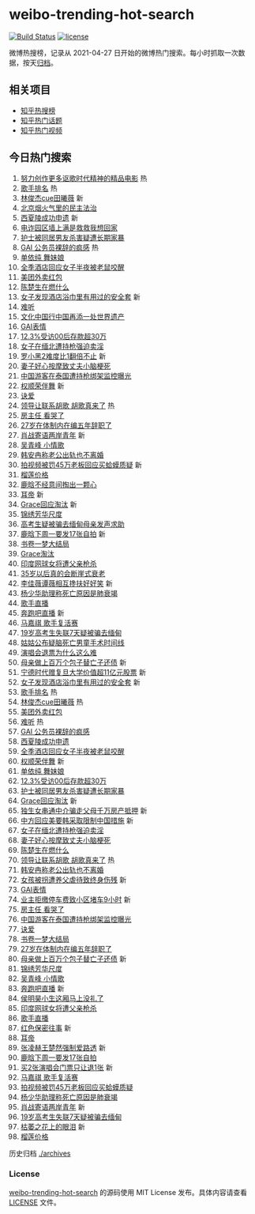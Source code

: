 # weibo-trending-hot-search

[![Build Status](https://github.com/justjavac/weibo-trending-hot-search/workflows/ci/badge.svg?branch=master)](https://github.com/justjavac/weibo-trending-hot-search/actions)
[![license](https://img.shields.io/github/license/justjavac/weibo-trending-hot-search)](https://github.com/justjavac/weibo-trending-hot-search/blob/master/LICENSE)

微博热搜榜，记录从 2021-04-27
日开始的微博热门搜索。每小时抓取一次数据，按天[归档](./archives)。

## 相关项目

- [知乎热搜榜](https://github.com/justjavac/zhihu-trending-top-search)
- [知乎热门话题](https://github.com/justjavac/zhihu-trending-hot-questions)
- [知乎热门视频](https://github.com/justjavac/zhihu-trending-hot-video)

## 今日热门搜索

<!-- BEGIN -->
<!-- 最后更新时间 Sat Jul 12 2025 01:18:55 GMT+0800 (China Standard Time) -->

1. [努力创作更多讴歌时代精神的精品电影](https://s.weibo.com//weibo?q=%23%E5%8A%AA%E5%8A%9B%E5%88%9B%E4%BD%9C%E6%9B%B4%E5%A4%9A%E8%AE%B4%E6%AD%8C%E6%97%B6%E4%BB%A3%E7%B2%BE%E7%A5%9E%E7%9A%84%E7%B2%BE%E5%93%81%E7%94%B5%E5%BD%B1%23&Refer=new_time)
   热
1. [歌手排名](https://s.weibo.com//weibo?q=%E6%AD%8C%E6%89%8B%E6%8E%92%E5%90%8D&t=31&band_rank=1&Refer=top)
   热
1. [林俊杰cue田曦薇](https://s.weibo.com//weibo?q=%23%E6%9E%97%E4%BF%8A%E6%9D%B0cue%E7%94%B0%E6%9B%A6%E8%96%87%23&t=31&band_rank=2&Refer=top)
   新
1. [北京烟火气里的民主法治](https://s.weibo.com//weibo?q=%23%E5%8C%97%E4%BA%AC%E7%83%9F%E7%81%AB%E6%B0%94%E9%87%8C%E7%9A%84%E6%B0%91%E4%B8%BB%E6%B3%95%E6%B2%BB%23&t=31&band_rank=3&Refer=top)
1. [西夏陵成功申遗](https://s.weibo.com//weibo?q=%23%E8%A5%BF%E5%A4%8F%E9%99%B5%E6%88%90%E5%8A%9F%E7%94%B3%E9%81%97%23&t=31&band_rank=4&Refer=top)
   新
1. [电诈园区墙上满是救救我想回家](https://s.weibo.com//weibo?q=%23%E7%94%B5%E8%AF%88%E5%9B%AD%E5%8C%BA%E5%A2%99%E4%B8%8A%E6%BB%A1%E6%98%AF%E6%95%91%E6%95%91%E6%88%91%E6%83%B3%E5%9B%9E%E5%AE%B6%23&t=31&band_rank=5&Refer=top)
1. [护士被同居男友杀害疑遭长期家暴](https://s.weibo.com//weibo?q=%23%E6%8A%A4%E5%A3%AB%E8%A2%AB%E5%90%8C%E5%B1%85%E7%94%B7%E5%8F%8B%E6%9D%80%E5%AE%B3%E7%96%91%E9%81%AD%E9%95%BF%E6%9C%9F%E5%AE%B6%E6%9A%B4%23&t=31&band_rank=6&Refer=top)
1. [GAI 公务员裸辞的疯感](https://s.weibo.com//weibo?q=GAI%20%E5%85%AC%E5%8A%A1%E5%91%98%E8%A3%B8%E8%BE%9E%E7%9A%84%E7%96%AF%E6%84%9F&t=31&band_rank=7&Refer=top)
   热
1. [单依纯 舞妹娘](https://s.weibo.com//weibo?q=%E5%8D%95%E4%BE%9D%E7%BA%AF%20%E8%88%9E%E5%A6%B9%E5%A8%98&t=31&band_rank=8&Refer=top)
1. [全季酒店回应女子半夜被老鼠咬醒](https://s.weibo.com//weibo?q=%23%E5%85%A8%E5%AD%A3%E9%85%92%E5%BA%97%E5%9B%9E%E5%BA%94%E5%A5%B3%E5%AD%90%E5%8D%8A%E5%A4%9C%E8%A2%AB%E8%80%81%E9%BC%A0%E5%92%AC%E9%86%92%23&t=31&band_rank=9&Refer=top)
1. [美团外卖红包](https://s.weibo.com//weibo?q=%E7%BE%8E%E5%9B%A2%E5%A4%96%E5%8D%96%E7%BA%A2%E5%8C%85&t=31&band_rank=10&Refer=top)
1. [陈楚生在燃什么](https://s.weibo.com//weibo?q=%E9%99%88%E6%A5%9A%E7%94%9F%E5%9C%A8%E7%87%83%E4%BB%80%E4%B9%88&t=31&band_rank=11&Refer=top)
1. [女子发现酒店浴巾里有用过的安全套](https://s.weibo.com//weibo?q=%23%E5%A5%B3%E5%AD%90%E5%8F%91%E7%8E%B0%E9%85%92%E5%BA%97%E6%B5%B4%E5%B7%BE%E9%87%8C%E6%9C%89%E7%94%A8%E8%BF%87%E7%9A%84%E5%AE%89%E5%85%A8%E5%A5%97%23&t=31&band_rank=12&Refer=top)
   新
1. [难听](https://s.weibo.com//weibo?q=%E9%9A%BE%E5%90%AC&t=31&band_rank=13&Refer=top)
1. [文化中国行中国再添一处世界遗产](https://s.weibo.com//weibo?q=%23%E6%96%87%E5%8C%96%E4%B8%AD%E5%9B%BD%E8%A1%8C%E4%B8%AD%E5%9B%BD%E5%86%8D%E6%B7%BB%E4%B8%80%E5%A4%84%E4%B8%96%E7%95%8C%E9%81%97%E4%BA%A7%23&t=31&band_rank=14&Refer=top)
1. [GAI表情](https://s.weibo.com//weibo?q=GAI%E8%A1%A8%E6%83%85&t=31&band_rank=15&Refer=top)
1. [12.3%受访00后存款超30万](https://s.weibo.com//weibo?q=%2312.3%25%E5%8F%97%E8%AE%BF00%E5%90%8E%E5%AD%98%E6%AC%BE%E8%B6%8530%E4%B8%87%23&t=31&band_rank=16&Refer=top)
1. [女子在缅北遭持枪强迫卖淫](https://s.weibo.com//weibo?q=%23%E5%A5%B3%E5%AD%90%E5%9C%A8%E7%BC%85%E5%8C%97%E9%81%AD%E6%8C%81%E6%9E%AA%E5%BC%BA%E8%BF%AB%E5%8D%96%E6%B7%AB%23&t=31&band_rank=17&Refer=top)
1. [罗小黑2难度比1翻倍不止](https://s.weibo.com//weibo?q=%E7%BD%97%E5%B0%8F%E9%BB%912%E9%9A%BE%E5%BA%A6%E6%AF%941%E7%BF%BB%E5%80%8D%E4%B8%8D%E6%AD%A2&t=31&band_rank=18&Refer=top)
   新
1. [妻子好心按摩致丈夫小脑梗死](https://s.weibo.com//weibo?q=%23%E5%A6%BB%E5%AD%90%E5%A5%BD%E5%BF%83%E6%8C%89%E6%91%A9%E8%87%B4%E4%B8%88%E5%A4%AB%E5%B0%8F%E8%84%91%E6%A2%97%E6%AD%BB%23&t=31&band_rank=19&Refer=top)
1. [中国游客在泰国遭持枪绑架监控曝光](https://s.weibo.com//weibo?q=%23%E4%B8%AD%E5%9B%BD%E6%B8%B8%E5%AE%A2%E5%9C%A8%E6%B3%B0%E5%9B%BD%E9%81%AD%E6%8C%81%E6%9E%AA%E7%BB%91%E6%9E%B6%E7%9B%91%E6%8E%A7%E6%9B%9D%E5%85%89%23&t=31&band_rank=20&Refer=top)
1. [权顺荣伴舞](https://s.weibo.com//weibo?q=%E6%9D%83%E9%A1%BA%E8%8D%A3%E4%BC%B4%E8%88%9E&t=31&band_rank=21&Refer=top)
   新
1. [诀爱](https://s.weibo.com//weibo?q=%E8%AF%80%E7%88%B1&t=31&band_rank=22&Refer=top)
1. [领导让联系胡歌 胡歌真来了](https://s.weibo.com//weibo?q=%E9%A2%86%E5%AF%BC%E8%AE%A9%E8%81%94%E7%B3%BB%E8%83%A1%E6%AD%8C%20%E8%83%A1%E6%AD%8C%E7%9C%9F%E6%9D%A5%E4%BA%86&t=31&band_rank=23&Refer=top)
   热
1. [房主任 看哭了](https://s.weibo.com//weibo?q=%E6%88%BF%E4%B8%BB%E4%BB%BB%20%E7%9C%8B%E5%93%AD%E4%BA%86&t=31&band_rank=24&Refer=top)
1. [27岁在体制内在编五年辞职了](https://s.weibo.com//weibo?q=27%E5%B2%81%E5%9C%A8%E4%BD%93%E5%88%B6%E5%86%85%E5%9C%A8%E7%BC%96%E4%BA%94%E5%B9%B4%E8%BE%9E%E8%81%8C%E4%BA%86&t=31&band_rank=25&Refer=top)
1. [肖战寄语两岸青年](https://s.weibo.com//weibo?q=%23%E8%82%96%E6%88%98%E5%AF%84%E8%AF%AD%E4%B8%A4%E5%B2%B8%E9%9D%92%E5%B9%B4%23&t=31&band_rank=26&Refer=top)
   新
1. [吴青峰 小情歌](https://s.weibo.com//weibo?q=%E5%90%B4%E9%9D%92%E5%B3%B0%20%E5%B0%8F%E6%83%85%E6%AD%8C&t=31&band_rank=27&Refer=top)
1. [韩安冉称老公出轨也不离婚](https://s.weibo.com//weibo?q=%23%E9%9F%A9%E5%AE%89%E5%86%89%E7%A7%B0%E8%80%81%E5%85%AC%E5%87%BA%E8%BD%A8%E4%B9%9F%E4%B8%8D%E7%A6%BB%E5%A9%9A%23&t=31&band_rank=28&Refer=top)
1. [拍视频被罚45万老板回应买蛤蟆质疑](https://s.weibo.com//weibo?q=%23%E6%8B%8D%E8%A7%86%E9%A2%91%E8%A2%AB%E7%BD%9A45%E4%B8%87%E8%80%81%E6%9D%BF%E5%9B%9E%E5%BA%94%E4%B9%B0%E8%9B%A4%E8%9F%86%E8%B4%A8%E7%96%91%23&t=31&band_rank=29&Refer=top)
   新
1. [榴莲价格](https://s.weibo.com//weibo?q=%E6%A6%B4%E8%8E%B2%E4%BB%B7%E6%A0%BC&t=31&band_rank=30&Refer=top)
1. [鹿晗不经意间掏出一颗心](https://s.weibo.com//weibo?q=%E9%B9%BF%E6%99%97%E4%B8%8D%E7%BB%8F%E6%84%8F%E9%97%B4%E6%8E%8F%E5%87%BA%E4%B8%80%E9%A2%97%E5%BF%83&t=31&band_rank=31&Refer=top)
1. [耳帝](https://s.weibo.com//weibo?q=%E8%80%B3%E5%B8%9D&t=31&band_rank=32&Refer=top)
   新
1. [Grace回应淘汰](https://s.weibo.com//weibo?q=%23Grace%E5%9B%9E%E5%BA%94%E6%B7%98%E6%B1%B0%23&t=31&band_rank=33&Refer=top)
   新
1. [锦绣芳华尺度](https://s.weibo.com//weibo?q=%23%E9%94%A6%E7%BB%A3%E8%8A%B3%E5%8D%8E%E5%B0%BA%E5%BA%A6%23&t=31&band_rank=34&Refer=top)
1. [高考生疑被骗去缅甸母亲发声求助](https://s.weibo.com//weibo?q=%23%E9%AB%98%E8%80%83%E7%94%9F%E7%96%91%E8%A2%AB%E9%AA%97%E5%8E%BB%E7%BC%85%E7%94%B8%E6%AF%8D%E4%BA%B2%E5%8F%91%E5%A3%B0%E6%B1%82%E5%8A%A9%23&t=31&band_rank=35&Refer=top)
1. [鹿晗下周一要发17张自拍](https://s.weibo.com//weibo?q=%23%E9%B9%BF%E6%99%97%E4%B8%8B%E5%91%A8%E4%B8%80%E8%A6%81%E5%8F%9117%E5%BC%A0%E8%87%AA%E6%8B%8D%23&t=31&band_rank=36&Refer=top)
   新
1. [书卷一梦大结局](https://s.weibo.com//weibo?q=%23%E4%B9%A6%E5%8D%B7%E4%B8%80%E6%A2%A6%E5%A4%A7%E7%BB%93%E5%B1%80%23&t=31&band_rank=37&Refer=top)
1. [Grace淘汰](https://s.weibo.com//weibo?q=%23Grace%E6%B7%98%E6%B1%B0%23&t=31&band_rank=38&Refer=top)
1. [印度网球女将遭父亲枪杀](https://s.weibo.com//weibo?q=%23%E5%8D%B0%E5%BA%A6%E7%BD%91%E7%90%83%E5%A5%B3%E5%B0%86%E9%81%AD%E7%88%B6%E4%BA%B2%E6%9E%AA%E6%9D%80%23&t=31&band_rank=39&Refer=top)
1. [35岁以后真的会断崖式衰老](https://s.weibo.com//weibo?q=35%E5%B2%81%E4%BB%A5%E5%90%8E%E7%9C%9F%E7%9A%84%E4%BC%9A%E6%96%AD%E5%B4%96%E5%BC%8F%E8%A1%B0%E8%80%81&t=31&band_rank=40&Refer=top)
1. [李佳薇谭薇相互搀扶好好笑](https://s.weibo.com//weibo?q=%E6%9D%8E%E4%BD%B3%E8%96%87%E8%B0%AD%E8%96%87%E7%9B%B8%E4%BA%92%E6%90%80%E6%89%B6%E5%A5%BD%E5%A5%BD%E7%AC%91&t=31&band_rank=41&Refer=top)
   新
1. [杨少华助理称死亡原因是肺衰竭](https://s.weibo.com//weibo?q=%23%E6%9D%A8%E5%B0%91%E5%8D%8E%E5%8A%A9%E7%90%86%E7%A7%B0%E6%AD%BB%E4%BA%A1%E5%8E%9F%E5%9B%A0%E6%98%AF%E8%82%BA%E8%A1%B0%E7%AB%AD%23&t=31&band_rank=42&Refer=top)
1. [歌手直播](https://s.weibo.com//weibo?q=%E6%AD%8C%E6%89%8B%E7%9B%B4%E6%92%AD&t=31&band_rank=43&Refer=top)
1. [奔跑吧直播](https://s.weibo.com//weibo?q=%E5%A5%94%E8%B7%91%E5%90%A7%E7%9B%B4%E6%92%AD&t=31&band_rank=44&Refer=top)
   新
1. [马嘉祺 歌手复活赛](https://s.weibo.com//weibo?q=%E9%A9%AC%E5%98%89%E7%A5%BA%20%E6%AD%8C%E6%89%8B%E5%A4%8D%E6%B4%BB%E8%B5%9B&t=31&band_rank=45&Refer=top)
1. [19岁高考生失联7天疑被骗去缅甸](https://s.weibo.com//weibo?q=%2319%E5%B2%81%E9%AB%98%E8%80%83%E7%94%9F%E5%A4%B1%E8%81%947%E5%A4%A9%E7%96%91%E8%A2%AB%E9%AA%97%E5%8E%BB%E7%BC%85%E7%94%B8%23&t=31&band_rank=46&Refer=top)
1. [姑姑公布疑脑死亡男童手术时间线](https://s.weibo.com//weibo?q=%23%E5%A7%91%E5%A7%91%E5%85%AC%E5%B8%83%E7%96%91%E8%84%91%E6%AD%BB%E4%BA%A1%E7%94%B7%E7%AB%A5%E6%89%8B%E6%9C%AF%E6%97%B6%E9%97%B4%E7%BA%BF%23&t=31&band_rank=47&Refer=top)
1. [演唱会退票为什么这么难](https://s.weibo.com//weibo?q=%23%E6%BC%94%E5%94%B1%E4%BC%9A%E9%80%80%E7%A5%A8%E4%B8%BA%E4%BB%80%E4%B9%88%E8%BF%99%E4%B9%88%E9%9A%BE%23&t=31&band_rank=48&Refer=top)
1. [母亲做上百万个包子替亡子还债](https://s.weibo.com//weibo?q=%23%E6%AF%8D%E4%BA%B2%E5%81%9A%E4%B8%8A%E7%99%BE%E4%B8%87%E4%B8%AA%E5%8C%85%E5%AD%90%E6%9B%BF%E4%BA%A1%E5%AD%90%E8%BF%98%E5%80%BA%23&t=31&band_rank=49&Refer=top)
   新
1. [宁德时代赠复旦大学价值超11亿元股票](https://s.weibo.com//weibo?q=%23%E5%AE%81%E5%BE%B7%E6%97%B6%E4%BB%A3%E8%B5%A0%E5%A4%8D%E6%97%A6%E5%A4%A7%E5%AD%A6%E4%BB%B7%E5%80%BC%E8%B6%8511%E4%BA%BF%E5%85%83%E8%82%A1%E7%A5%A8%23&t=31&band_rank=50&Refer=top)
   新
1. [女子发现酒店浴巾里有用过的安全套](https://s.weibo.com//weibo?q=%23%E5%A5%B3%E5%AD%90%E5%8F%91%E7%8E%B0%E9%85%92%E5%BA%97%E6%B5%B4%E5%B7%BE%E9%87%8C%E6%9C%89%E7%94%A8%E8%BF%87%E7%9A%84%E5%AE%89%E5%85%A8%E5%A5%97%23&t=31&band_rank=1&Refer=top)
   新
1. [歌手排名](https://s.weibo.com//weibo?q=%E6%AD%8C%E6%89%8B%E6%8E%92%E5%90%8D&t=31&band_rank=2&Refer=top)
   热
1. [林俊杰cue田曦薇](https://s.weibo.com//weibo?q=%23%E6%9E%97%E4%BF%8A%E6%9D%B0cue%E7%94%B0%E6%9B%A6%E8%96%87%23&t=31&band_rank=4&Refer=top)
   热
1. [美团外卖红包](https://s.weibo.com//weibo?q=%E7%BE%8E%E5%9B%A2%E5%A4%96%E5%8D%96%E7%BA%A2%E5%8C%85&t=31&band_rank=6&Refer=top)
1. [难听](https://s.weibo.com//weibo?q=%E9%9A%BE%E5%90%AC&t=31&band_rank=7&Refer=top)
   热
1. [GAI 公务员裸辞的疯感](https://s.weibo.com//weibo?q=GAI%20%E5%85%AC%E5%8A%A1%E5%91%98%E8%A3%B8%E8%BE%9E%E7%9A%84%E7%96%AF%E6%84%9F&t=31&band_rank=8&Refer=top)
1. [西夏陵成功申遗](https://s.weibo.com//weibo?q=%23%E8%A5%BF%E5%A4%8F%E9%99%B5%E6%88%90%E5%8A%9F%E7%94%B3%E9%81%97%23&t=31&band_rank=9&Refer=top)
1. [全季酒店回应女子半夜被老鼠咬醒](https://s.weibo.com//weibo?q=%23%E5%85%A8%E5%AD%A3%E9%85%92%E5%BA%97%E5%9B%9E%E5%BA%94%E5%A5%B3%E5%AD%90%E5%8D%8A%E5%A4%9C%E8%A2%AB%E8%80%81%E9%BC%A0%E5%92%AC%E9%86%92%23&t=31&band_rank=10&Refer=top)
1. [权顺荣伴舞](https://s.weibo.com//weibo?q=%E6%9D%83%E9%A1%BA%E8%8D%A3%E4%BC%B4%E8%88%9E&t=31&band_rank=11&Refer=top)
   新
1. [单依纯 舞妹娘](https://s.weibo.com//weibo?q=%E5%8D%95%E4%BE%9D%E7%BA%AF%20%E8%88%9E%E5%A6%B9%E5%A8%98&t=31&band_rank=12&Refer=top)
1. [12.3%受访00后存款超30万](https://s.weibo.com//weibo?q=%2312.3%25%E5%8F%97%E8%AE%BF00%E5%90%8E%E5%AD%98%E6%AC%BE%E8%B6%8530%E4%B8%87%23&t=31&band_rank=13&Refer=top)
1. [护士被同居男友杀害疑遭长期家暴](https://s.weibo.com//weibo?q=%23%E6%8A%A4%E5%A3%AB%E8%A2%AB%E5%90%8C%E5%B1%85%E7%94%B7%E5%8F%8B%E6%9D%80%E5%AE%B3%E7%96%91%E9%81%AD%E9%95%BF%E6%9C%9F%E5%AE%B6%E6%9A%B4%23&t=31&band_rank=15&Refer=top)
1. [Grace回应淘汰](https://s.weibo.com//weibo?q=%23Grace%E5%9B%9E%E5%BA%94%E6%B7%98%E6%B1%B0%23&t=31&band_rank=16&Refer=top)
   新
1. [独生女串通中介骗走父母千万房产抵押](https://s.weibo.com//weibo?q=%23%E7%8B%AC%E7%94%9F%E5%A5%B3%E4%B8%B2%E9%80%9A%E4%B8%AD%E4%BB%8B%E9%AA%97%E8%B5%B0%E7%88%B6%E6%AF%8D%E5%8D%83%E4%B8%87%E6%88%BF%E4%BA%A7%E6%8A%B5%E6%8A%BC%23&t=31&band_rank=17&Refer=top)
   新
1. [中方回应美要韩采取限制中国措施](https://s.weibo.com//weibo?q=%23%E4%B8%AD%E6%96%B9%E5%9B%9E%E5%BA%94%E7%BE%8E%E8%A6%81%E9%9F%A9%E9%87%87%E5%8F%96%E9%99%90%E5%88%B6%E4%B8%AD%E5%9B%BD%E6%8E%AA%E6%96%BD%23&t=31&band_rank=18&Refer=top)
   新
1. [女子在缅北遭持枪强迫卖淫](https://s.weibo.com//weibo?q=%23%E5%A5%B3%E5%AD%90%E5%9C%A8%E7%BC%85%E5%8C%97%E9%81%AD%E6%8C%81%E6%9E%AA%E5%BC%BA%E8%BF%AB%E5%8D%96%E6%B7%AB%23&t=31&band_rank=19&Refer=top)
1. [妻子好心按摩致丈夫小脑梗死](https://s.weibo.com//weibo?q=%23%E5%A6%BB%E5%AD%90%E5%A5%BD%E5%BF%83%E6%8C%89%E6%91%A9%E8%87%B4%E4%B8%88%E5%A4%AB%E5%B0%8F%E8%84%91%E6%A2%97%E6%AD%BB%23&t=31&band_rank=20&Refer=top)
1. [陈楚生在燃什么](https://s.weibo.com//weibo?q=%E9%99%88%E6%A5%9A%E7%94%9F%E5%9C%A8%E7%87%83%E4%BB%80%E4%B9%88&t=31&band_rank=21&Refer=top)
1. [领导让联系胡歌 胡歌真来了](https://s.weibo.com//weibo?q=%E9%A2%86%E5%AF%BC%E8%AE%A9%E8%81%94%E7%B3%BB%E8%83%A1%E6%AD%8C%20%E8%83%A1%E6%AD%8C%E7%9C%9F%E6%9D%A5%E4%BA%86&t=31&band_rank=22&Refer=top)
   热
1. [韩安冉称老公出轨也不离婚](https://s.weibo.com//weibo?q=%23%E9%9F%A9%E5%AE%89%E5%86%89%E7%A7%B0%E8%80%81%E5%85%AC%E5%87%BA%E8%BD%A8%E4%B9%9F%E4%B8%8D%E7%A6%BB%E5%A9%9A%23&t=31&band_rank=23&Refer=top)
1. [女孩被拐遭养父虐待致终身伤残](https://s.weibo.com//weibo?q=%23%E5%A5%B3%E5%AD%A9%E8%A2%AB%E6%8B%90%E9%81%AD%E5%85%BB%E7%88%B6%E8%99%90%E5%BE%85%E8%87%B4%E7%BB%88%E8%BA%AB%E4%BC%A4%E6%AE%8B%23&t=31&band_rank=24&Refer=top)
   新
1. [GAI表情](https://s.weibo.com//weibo?q=GAI%E8%A1%A8%E6%83%85&t=31&band_rank=25&Refer=top)
1. [业主拒缴停车费致小区堵车9小时](https://s.weibo.com//weibo?q=%23%E4%B8%9A%E4%B8%BB%E6%8B%92%E7%BC%B4%E5%81%9C%E8%BD%A6%E8%B4%B9%E8%87%B4%E5%B0%8F%E5%8C%BA%E5%A0%B5%E8%BD%A69%E5%B0%8F%E6%97%B6%23&t=31&band_rank=26&Refer=top)
   新
1. [房主任 看哭了](https://s.weibo.com//weibo?q=%E6%88%BF%E4%B8%BB%E4%BB%BB%20%E7%9C%8B%E5%93%AD%E4%BA%86&t=31&band_rank=27&Refer=top)
1. [中国游客在泰国遭持枪绑架监控曝光](https://s.weibo.com//weibo?q=%23%E4%B8%AD%E5%9B%BD%E6%B8%B8%E5%AE%A2%E5%9C%A8%E6%B3%B0%E5%9B%BD%E9%81%AD%E6%8C%81%E6%9E%AA%E7%BB%91%E6%9E%B6%E7%9B%91%E6%8E%A7%E6%9B%9D%E5%85%89%23&t=31&band_rank=28&Refer=top)
1. [诀爱](https://s.weibo.com//weibo?q=%E8%AF%80%E7%88%B1&t=31&band_rank=29&Refer=top)
1. [书卷一梦大结局](https://s.weibo.com//weibo?q=%23%E4%B9%A6%E5%8D%B7%E4%B8%80%E6%A2%A6%E5%A4%A7%E7%BB%93%E5%B1%80%23&t=31&band_rank=30&Refer=top)
1. [27岁在体制内在编五年辞职了](https://s.weibo.com//weibo?q=27%E5%B2%81%E5%9C%A8%E4%BD%93%E5%88%B6%E5%86%85%E5%9C%A8%E7%BC%96%E4%BA%94%E5%B9%B4%E8%BE%9E%E8%81%8C%E4%BA%86&t=31&band_rank=31&Refer=top)
1. [母亲做上百万个包子替亡子还债](https://s.weibo.com//weibo?q=%23%E6%AF%8D%E4%BA%B2%E5%81%9A%E4%B8%8A%E7%99%BE%E4%B8%87%E4%B8%AA%E5%8C%85%E5%AD%90%E6%9B%BF%E4%BA%A1%E5%AD%90%E8%BF%98%E5%80%BA%23&t=31&band_rank=32&Refer=top)
   新
1. [锦绣芳华尺度](https://s.weibo.com//weibo?q=%23%E9%94%A6%E7%BB%A3%E8%8A%B3%E5%8D%8E%E5%B0%BA%E5%BA%A6%23&t=31&band_rank=33&Refer=top)
1. [吴青峰 小情歌](https://s.weibo.com//weibo?q=%E5%90%B4%E9%9D%92%E5%B3%B0%20%E5%B0%8F%E6%83%85%E6%AD%8C&t=31&band_rank=34&Refer=top)
1. [奔跑吧直播](https://s.weibo.com//weibo?q=%E5%A5%94%E8%B7%91%E5%90%A7%E7%9B%B4%E6%92%AD&t=31&band_rank=35&Refer=top)
   新
1. [侯明昊小生这厢马上没礼了](https://s.weibo.com//weibo?q=%E4%BE%AF%E6%98%8E%E6%98%8A%E5%B0%8F%E7%94%9F%E8%BF%99%E5%8E%A2%E9%A9%AC%E4%B8%8A%E6%B2%A1%E7%A4%BC%E4%BA%86&t=31&band_rank=36&Refer=top)
1. [印度网球女将遭父亲枪杀](https://s.weibo.com//weibo?q=%23%E5%8D%B0%E5%BA%A6%E7%BD%91%E7%90%83%E5%A5%B3%E5%B0%86%E9%81%AD%E7%88%B6%E4%BA%B2%E6%9E%AA%E6%9D%80%23&t=31&band_rank=37&Refer=top)
1. [歌手直播](https://s.weibo.com//weibo?q=%E6%AD%8C%E6%89%8B%E7%9B%B4%E6%92%AD&t=31&band_rank=38&Refer=top)
1. [红色保密往事](https://s.weibo.com//weibo?q=%23%E7%BA%A2%E8%89%B2%E4%BF%9D%E5%AF%86%E5%BE%80%E4%BA%8B%23&t=31&band_rank=39&Refer=top)
   新
1. [耳帝](https://s.weibo.com//weibo?q=%E8%80%B3%E5%B8%9D&t=31&band_rank=40&Refer=top)
1. [张凌赫王楚然强制爱路透](https://s.weibo.com//weibo?q=%23%E5%BC%A0%E5%87%8C%E8%B5%AB%E7%8E%8B%E6%A5%9A%E7%84%B6%E5%BC%BA%E5%88%B6%E7%88%B1%E8%B7%AF%E9%80%8F%23&t=31&band_rank=41&Refer=top)
   新
1. [鹿晗下周一要发17张自拍](https://s.weibo.com//weibo?q=%23%E9%B9%BF%E6%99%97%E4%B8%8B%E5%91%A8%E4%B8%80%E8%A6%81%E5%8F%9117%E5%BC%A0%E8%87%AA%E6%8B%8D%23&t=31&band_rank=42&Refer=top)
1. [买2张演唱会门票只让退1张](https://s.weibo.com//weibo?q=%23%E4%B9%B02%E5%BC%A0%E6%BC%94%E5%94%B1%E4%BC%9A%E9%97%A8%E7%A5%A8%E5%8F%AA%E8%AE%A9%E9%80%801%E5%BC%A0%23&t=31&band_rank=43&Refer=top)
   新
1. [马嘉祺 歌手复活赛](https://s.weibo.com//weibo?q=%E9%A9%AC%E5%98%89%E7%A5%BA%20%E6%AD%8C%E6%89%8B%E5%A4%8D%E6%B4%BB%E8%B5%9B&t=31&band_rank=44&Refer=top)
1. [拍视频被罚45万老板回应买蛤蟆质疑](https://s.weibo.com//weibo?q=%23%E6%8B%8D%E8%A7%86%E9%A2%91%E8%A2%AB%E7%BD%9A45%E4%B8%87%E8%80%81%E6%9D%BF%E5%9B%9E%E5%BA%94%E4%B9%B0%E8%9B%A4%E8%9F%86%E8%B4%A8%E7%96%91%23&t=31&band_rank=45&Refer=top)
1. [杨少华助理称死亡原因是肺衰竭](https://s.weibo.com//weibo?q=%23%E6%9D%A8%E5%B0%91%E5%8D%8E%E5%8A%A9%E7%90%86%E7%A7%B0%E6%AD%BB%E4%BA%A1%E5%8E%9F%E5%9B%A0%E6%98%AF%E8%82%BA%E8%A1%B0%E7%AB%AD%23&t=31&band_rank=46&Refer=top)
1. [肖战寄语两岸青年](https://s.weibo.com//weibo?q=%23%E8%82%96%E6%88%98%E5%AF%84%E8%AF%AD%E4%B8%A4%E5%B2%B8%E9%9D%92%E5%B9%B4%23&t=31&band_rank=47&Refer=top)
   新
1. [19岁高考生失联7天疑被骗去缅甸](https://s.weibo.com//weibo?q=%2319%E5%B2%81%E9%AB%98%E8%80%83%E7%94%9F%E5%A4%B1%E8%81%947%E5%A4%A9%E7%96%91%E8%A2%AB%E9%AA%97%E5%8E%BB%E7%BC%85%E7%94%B8%23&t=31&band_rank=48&Refer=top)
1. [枯萎之花上的眼泪](https://s.weibo.com//weibo?q=%E6%9E%AF%E8%90%8E%E4%B9%8B%E8%8A%B1%E4%B8%8A%E7%9A%84%E7%9C%BC%E6%B3%AA&t=31&band_rank=49&Refer=top)
   新
1. [榴莲价格](https://s.weibo.com//weibo?q=%E6%A6%B4%E8%8E%B2%E4%BB%B7%E6%A0%BC&t=31&band_rank=50&Refer=top)

<!-- END -->

历史归档 [./archives](./archives)

### License

[weibo-trending-hot-search](https://github.com/justjavac/weibo-trending-hot-search)
的源码使用 MIT License 发布。具体内容请查看 [LICENSE](./LICENSE) 文件。
